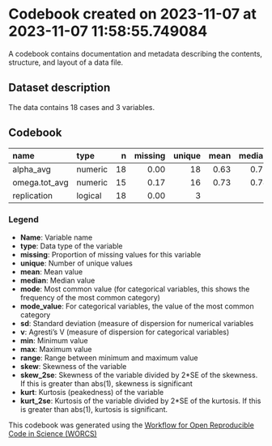 Codebook created on 2023-11-07 at 2023-11-07 11:58:55.749084
================

A codebook contains documentation and metadata describing the contents,
structure, and layout of a data file.

## Dataset description

The data contains 18 cases and 3 variables.

## Codebook

| name          | type    |   n | missing | unique | mean | median |  mode | mode_value |   sd |    v |   min |  max | range |  skew | skew_2se | kurt | kurt_2se |
|:--------------|:--------|----:|--------:|-------:|-----:|-------:|------:|:-----------|-----:|-----:|------:|-----:|------:|------:|---------:|-----:|---------:|
| alpha_avg     | numeric |  18 |    0.00 |     18 | 0.63 |   0.72 |  0.72 |            | 0.44 |      | -1.01 | 0.95 |  1.96 | -2.73 |    -2.54 | 7.23 |     3.49 |
| omega.tot_avg | numeric |  15 |    0.17 |     16 | 0.73 |   0.74 |  0.74 |            | 0.18 |      |  0.20 | 0.95 |  0.75 | -1.39 |    -1.20 | 1.90 |     0.85 |
| replication   | logical |  18 |    0.00 |      3 |      |        | 12.00 | FALSE      |      | 0.44 |       |      |       |       |          |      |          |

### Legend

- **Name**: Variable name
- **type**: Data type of the variable
- **missing**: Proportion of missing values for this variable
- **unique**: Number of unique values
- **mean**: Mean value
- **median**: Median value
- **mode**: Most common value (for categorical variables, this shows the
  frequency of the most common category)
- **mode_value**: For categorical variables, the value of the most
  common category
- **sd**: Standard deviation (measure of dispersion for numerical
  variables
- **v**: Agresti’s V (measure of dispersion for categorical variables)
- **min**: Minimum value
- **max**: Maximum value
- **range**: Range between minimum and maximum value
- **skew**: Skewness of the variable
- **skew_2se**: Skewness of the variable divided by 2\*SE of the
  skewness. If this is greater than abs(1), skewness is significant
- **kurt**: Kurtosis (peakedness) of the variable
- **kurt_2se**: Kurtosis of the variable divided by 2\*SE of the
  kurtosis. If this is greater than abs(1), kurtosis is significant.

This codebook was generated using the [Workflow for Open Reproducible
Code in Science (WORCS)](https://osf.io/zcvbs/)
